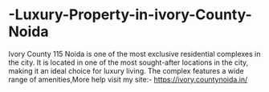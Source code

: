 # -Luxury-Property-in-ivory-County-Noida
Ivory County 115 Noida is one of the most exclusive residential complexes in the city. It is located in one of the most sought-after locations in the city, making it an ideal choice for luxury living. The complex features a wide range of amenities,More help visit my site:- https://ivory.countynoida.in/
